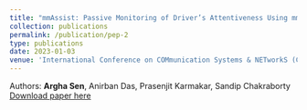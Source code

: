 ```yaml
---
title: "mmAssist: Passive Monitoring of Driver’s Attentiveness Using mmWave Sensors"
collection: publications
permalink: /publication/pep-2
type: publications
date: 2023-01-03
venue: 'International Conference on COMmunication Systems & NETworkS (COMSNETS)'
---
```


Authors: <b>Argha Sen</b>, Anirban Das, Prasenjit Karmakar, Sandip Chakraborty<br>
[Download paper here](/files/comsnets_23_final_version.pdf)